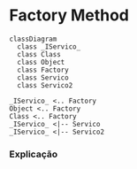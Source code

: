 # Factory Method
```mermaid
classDiagram
  class _IServico_
  class Class
  class Object
  class Factory
  class Servico
  class Servico2

_IServico_ <.. Factory
Object <.. Factory
Class <.. Factory
_IServico_ <|-- Servico
_IServico_ <|-- Servico2
```

### Explicação
